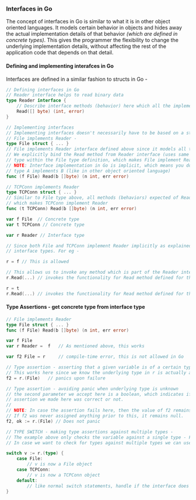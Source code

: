 ### Interfaces in Go

The concept of interfaces in Go is similar to what it is in other object oriented languages. It models certain behavior in objects and hides away the actual implementation details of that behavior *(which are defined in concrete types)*. 
This gives the programmer the flexibility to change the underlying implementation details, without affecting the rest of the application code that depends on that detail.

#### Defining and implementing interafces in Go

Interfaces are defined in a similar fashion to structs in Go - 

```go
// Defining interfaces in Go
// Reader interface helps to read binary data
type Reader interface {
    // Describe interface methods (behavior) here which all the implementing types are supposed to have
    Read([] byte) (int, error)
}

// Implementing interfaces
// Implementing interfaces doesn't necessarily have to be based on a struct
// File implements Reader -
type File struct { ... }
// File implements Reader interface defined above since it models all the behavior expected of a Reader
// We explicitly bind the Read method from Reader interface (uses same function signature) to the File
// type within the File type definition, which makes File implement Reader.
// NOTE: Interface implementation in Go is implicit, which means you do not have to explicitly declare
// type A implements B (like in other object oriented language)
func (f File) Read(b []byte) (n int, err error)

// TCPConn implements Reader
type TCPConn struct { ... }
// Similar to File type above, all methods (behaviors) expected of Reader interface are bounded to TCPConn
// which makes TCPConn implement Reader 
func (t TCPConn) Read(b []byte) (n int, err error)

var f File  // Concrete type
var t TCPConn // Concrete type

var r Reader // Interface type

// Since both File and TCPConn implement Reader implicitly as explained above, Go allows us to assign concrete types to
// interface types. For eg - 

r = f // This is allowed

// This allows us to invoke any method which is part of the Reader interface on File type
r.Read(...) // invokes the functionality for Read method defined for the File type

r = t
r.Read(...) // invokes the functionality for Read method defined for the TCPConn type
```

#### Type Assertions - get concrete type from interface type

```go
// File implements Reader
type File struct { ... }
func (f File) Read(b []byte) (n int, err error)

var f File
var r Reader =  f   // As mentioned above, this works

var f2 File = r     // compile-time error, this is not allowed in Go

// Type assertion - asserting that a given variable is of a certain type
// This works here since we know the underlying type in r is actually a File\
f2 = r.(File)   // panics upon failure

// Type assertion - avoiding panic when underlying type is unknown
// the second parameter we accept here is a boolean, which indicates if the type
// assertion we made here was correct or not. 
//
// NOTE: In case the assertion fails here, then the value of f2 remains unchanged
// If f2 was never assigned anything prior to this, it remains null.
f2, ok := r.(File) // Does not panic

// TYPE SWITCH - making type assertions against multiple types -
// The example above only checks the variable against a single type - File
// In case we want to check for types against multiple types we can use type switch, eg -

switch v := r.(type) {
    case File:
        // v is now a File object
    case TCPConn:
        // v is now a TCPConn object
    default:
        // like normal switch statements, handle if the interface does not match any concrete type.
}
```
